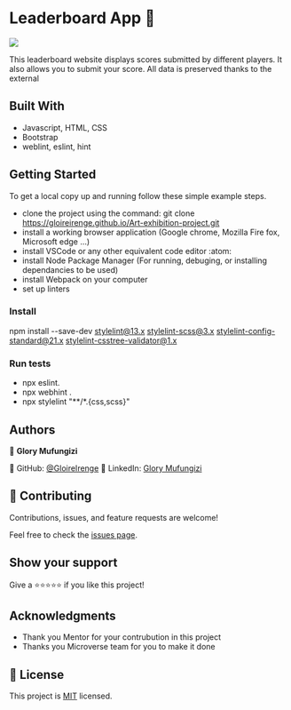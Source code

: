 # Leaderboard App :art:
![](https://img.shields.io/badge/Microverse-blueviolet)


This leaderboard website displays scores submitted by different players. It also allows you to submit your score. All data is preserved thanks to the external
## Built With

- Javascript, HTML, CSS
- Bootstrap
- weblint, eslint, hint


## Getting Started
To get a local copy up and running follow these simple example steps.
- clone the project using the command: git clone https://gloireirenge.github.io/Art-exhibition-project.git
- install a working browser application (Google chrome, Mozilla Fire fox, Microsoft edge ...)
- install VSCode or any other equivalent code editor :atom:
- install Node Package Manager (For running, debuging, or installing dependancies to be used)
- install Webpack on your computer
- set up linters

### Install
npm install --save-dev stylelint@13.x stylelint-scss@3.x stylelint-config-standard@21.x stylelint-csstree-validator@1.x

### Run tests
- npx eslint.
- npx webhint .
- npx stylelint "**/*.{css,scss}"

## Authors

👤 **Glory Mufungizi**

:diamond_shape_with_a_dot_inside: GitHub: [@GloireIrenge](https://github.com/GloireIrenge)
:diamond_shape_with_a_dot_inside: LinkedIn: [Glory Mufungizi](https://www.linkedin.com/in/glory-mufungizi-678940202/)


## 🤝 Contributing

Contributions, issues, and feature requests are welcome!

Feel free to check the [issues page](../../issues/).

## Show your support

Give a ⭐️⭐️⭐️⭐️⭐️ if you like this project!

## Acknowledgments

- Thank you Mentor for your contrubution in this project
- Thanks you Microverse team for you to make it done



## 📝 License

This project is [MIT](./MIT.md) licensed.



